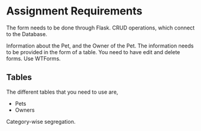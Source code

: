 # Assignment Requirements

The form needs to be done through Flask.
CRUD operations, which connect to the Database.

Information about the Pet, and the Owner of the Pet.
The information needs to be provided in the form of a table.
You need to have edit and delete forms.
Use WTForms.

## Tables

The different tables that you need to use are,
- Pets
- Owners

Category-wise segregation.
